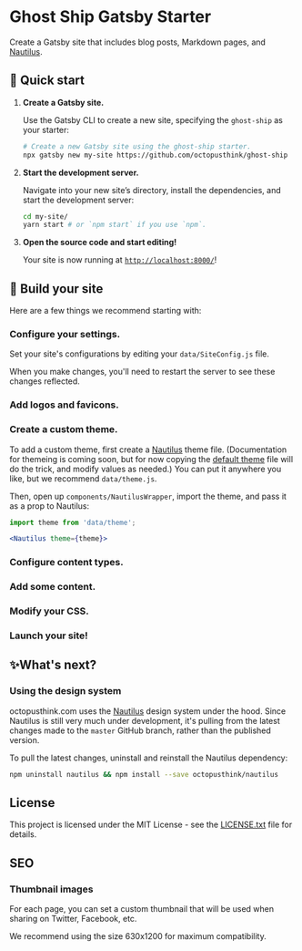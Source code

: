 # Ghost Ship Gatsby Starter

Create a Gatsby site that includes blog posts, Markdown pages, and [Nautilus](https://nautilus.octopusthink.com/).

## 🚀 Quick start

1.  **Create a Gatsby site.**

    Use the Gatsby CLI to create a new site, specifying the `ghost-ship` as your starter:

    ```bash
    # Create a new Gatsby site using the ghost-ship starter.
    npx gatsby new my-site https://github.com/octopusthink/ghost-ship
    ```

2.  **Start the development server.**

    Navigate into your new site’s directory, install the dependencies, and start the development server:

    ```bash
    cd my-site/
    yarn start # or `npm start` if you use `npm`.
    ```

3.  **Open the source code and start editing!**

    Your site is now running at [`http://localhost:8000/`](http://localhost:8000/)! 


## 🚧 Build your site

Here are a few things we recommend starting with:

### Configure your settings.

Set your site's configurations by editing your `data/SiteConfig.js` file.

When you make changes, you'll need to restart the server to see these changes reflected.

### Add logos and favicons.

### Create a custom theme.

To add a custom theme, first create a [Nautilus](https://nautilus.octopusthink.com/) theme file. (Documentation for themeing is coming soon, but for now copying the [default theme](https://github.com/octopusthink/nautilus/blob/master/src/themes/nautilus/index.js) file will do the trick, and modify values as needed.) You can put it anywhere you like, but we recommend `data/theme.js`. 

Then, open up `components/NautilusWrapper`, import the theme, and pass it as a prop to Nautilus:

```jsx
import theme from 'data/theme';

<Nautilus theme={theme}>
```



### Configure content types.

### Add some content.

### Modify your CSS.

### Launch your site!

## ✨What's next?

### Using the design system

octopusthink.com uses the [Nautilus](https://nautilus.octopusthink.com) design system under the hood. Since Nautilus is still very much under development, it's pulling from the latest changes made to the `master` GitHub branch, rather than the published version.

To pull the latest changes, uninstall and reinstall the Nautilus dependency:

```bash
npm uninstall nautilus && npm install --save octopusthink/nautilus
```

## License

This project is licensed under the MIT License - see the [LICENSE.txt](LICENSE.txt) file for details.


## SEO

### Thumbnail images

For each page, you can set a custom thumbnail that will be used when sharing on Twitter, Facebook, etc.

We recommend using the size 630x1200 for maximum compatibility.


